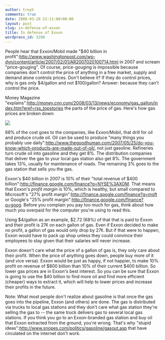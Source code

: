 ```yaml
---
author: troyh
comments: true
date: 2008-03-20 22:11:08+00:00
layout: post
slug: in-defense-of-exxon
title: In defense of Exxon
wordpress_id: 3298
---
```


People hear that Exxon/Mobil made "$40 billion in profit":http://www.washingtonpost.com/wp-dyn/content/article/2007/02/01/AR2007020100714.html in 2007 and scream "price-gouging". Of course, price-gouging is impossible because companies don't control the price of anything in a free market, supply and demand alone controls prices. Don't believe it? If they do control prices, why is gas only $4/gallon and not $100/gallon? Answer: because they can't control the price.

Money Magazine "explains":http://money.cnn.com/2008/03/13/news/economy/gas_gallon/index.htm?eref=rss_topstories the parts of the price of gas. Here's how gas prices are broken down:

![](http://troyandgay.com/blog/pix/2008/03/picture-2.png)


<!-- more -->

68% of the cost goes to the companies, like Exxon/Mobil, that drill for oil and produce crude oil. Oil can be used to produce "many things you probably use daily":http://www.thegoodhuman.com/2007/05/25/do-you-know-which-products-are-made-out-of-oil/, not just gasoline. Refineries turn crude oil into gasoline and they get 8%. The distribution companies that deliver the gas to your local gas station also get 8%. The government takes 13%, usually for maintenance of roads. The remaining 3% goes to the gas station that sells you the gas.

Exxon's $40 billion in 2007 is 10% of their "total revenue of $400 billion":http://finance.google.com/finance?q=NYSE%3AXOM. That means that Exxon's _profit margin_ is 10%, which is healthy, but small compared to Microsoft's "27% profit margin":http://finance.google.com/finance?q=msft or Google's "25% profit margin":http://finance.google.com/finance?q=goog. Before you complain you pay too much for gas, think about how much you overpaid for the computer you're using to read this.

Using $4/gallon as an example, $2.72 (68%) of that that is paid to Exxon and their profit is 27¢ on each gallon of gas. Even if Exxon decided to make no profit, a gallon of gas would only drop by 27¢. But if that were to happen, Exxon would have to pack up shop unless they could convince their employees to stay given that their salaries will never increase.

Exxon doesn't care what the price of a gallon of gas is, they only care about their profit. When the price of anything goes down, people buy more of it (and vice versa). Exxon would be just as happy, if not happier, to make 10% profit on revenue of $800 billion than 10% of their current $400 billion. So lower gas prices are in Exxon's best interest. So you can be sure that Exxon is going to use the $40 billion to find more oil and find more efficient (cheaper) ways to extract it, which will help to lower prices and increase their profits in the future.

Note: What most people don't realize about gasoline is that once the gas goes into the pipeline, Exxon (and others) are done. The gas is distributed via trucks to local gas stations and they don't care what gas station they're selling the gas to -- the same truck delivers gas to several local gas stations. If you think you go to an Exxon-branded gas station and buy oil that Exxon extracted from the ground, you're wrong. That's why "stupid ideas":http://www.snopes.com/politics/gasoline/gasout.asp that have circulated on the internet don't work.
